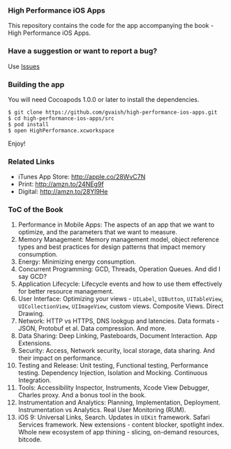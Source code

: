 ### High Performance iOS Apps

This repository contains the code for the app accompanying the book - High Performance iOS Apps.

### Have a suggestion or want to report a bug?

Use [Issues](https://github.com/gvaish/high-performance-ios-apps/issues)


### Building the app

You will need Cocoapods 1.0.0 or later to install the dependencies.

```
$ git clone https://github.com/gvaish/high-performance-ios-apps.git
$ cd high-performance-ios-apps/src
$ pod install
$ open HighPerformance.xcworkspace
```

Enjoy!

### Related Links

* iTunes App Store: http://apple.co/28WvC7N
* Print: http://amzn.to/24NEg9f
* Digital: http://amzn.to/28Yl9He

### ToC of the Book

1. Performance in Mobile Apps: The aspects of an app that we want to optimize, and the parameters that we want to measure.
1. Memory Management: Memory management model, object reference types and best practices for design patterns that impact memory consumption.
1. Energy: Minimizing energy consumption.
1. Concurrent Programming: GCD, Threads, Operation Queues. And did I say GCD?
1. Application Lifecycle: Lifecycle events and how to use them effectively for better resource management.
1. User Interface: Optimizing your views - `UILabel`, `UIButton`, `UITableView`, `UICollectionView`, `UIImageView`, custom views. Composite Views. Direct Drawing.
1. Network: HTTP vs HTTPS, DNS lookgup and latencies. Data formats - JSON, Protobuf et al. Data compression. And more.
1. Data Sharing: Deep Linking, Pasteboards, Document Interaction. App Extensions.
1. Security: Access, Network security, local storage, data sharing. And their impact on performance.
1. Testing and Release: Unit testing, Functional testing, Performance testing. Dependency Injection, Isolation and Mocking. Continuous Integration.
1. Tools: Accessibility Inspector, Instruments, Xcode View Debugger, Charles proxy. And a bonus tool in the book.
1. Instrumentation and Analytics: Planning, Implementation, Deployment. Instrumentation vs Analytics. Real User Monitoring (RUM).
1. iOS 9: Universal Links, Search. Updates in `UIKit` framework. Safari Services framework. New extensions - content blocker, spotlight index. Whole new ecosystem of app thining - slicing, on-demand resources, bitcode.


